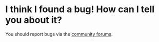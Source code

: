 # I think I found a bug! How can I tell you about it?

You should report bugs via the [community
forums](https://community.software.sil.org/c/keyman).
